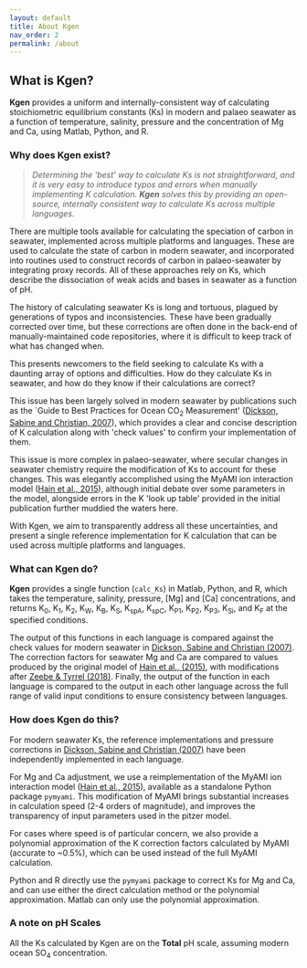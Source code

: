 ```yaml
---
layout: default
title: About Kgen
nav_order: 2
permalink: /about
---
```


## What is Kgen?

**Kgen** provides a uniform and internally-consistent way of calculating stoichiometric equilibrium constants (Ks) in modern and palaeo seawater as a function of temperature, salinity, pressure and the concentration of Mg and Ca, using Matlab, Python, and R.

### Why does Kgen exist?

>*Determining the 'best' way to calculate Ks is not straightforward, and it is very easy to introduce typos and errors when manually implementing K calculation. **Kgen** solves this by providing an open-source, internally consistent way to calculate Ks across multiple languages.*

There are multiple tools available for calculating the speciation of carbon in seawater, implemented across multiple platforms and languages. These are used to calculate the state of carbon in modern seawater, and incorporated into routines used to construct records of carbon in palaeo-seawater by integrating proxy records. All of these approaches rely on Ks, which describe the dissociation of weak acids and bases in seawater as a function of pH.

The history of calculating seawater Ks is long and tortuous, plagued by generations of typos and inconsistencies. These have been gradually corrected over time, but these corrections are often done in the back-end of manually-maintained code repositories, where it is difficult to keep track of what has changed when.

This presents newcomers to the field seeking to calculate Ks with a daunting array of options and difficulties. How do they calculate Ks in seawater, and how do they know if their calculations are correct? 

This issue has been largely solved in modern seawater by publications such as the `Guide to Best Practices for Ocean CO<sub>2</sub> Measurement' ([Dickson, Sabine and Christian, 2007](https://cdiac.ess-dive.lbl.gov/ftp/oceans/Handbook_2007/Guide_all_in_one.pdf)), which provides a clear and concise description of K calculation along with 'check values' to confirm your implementation of them.

This issue is more complex in palaeo-seawater, where secular changes in seawater chemistry require the modification of Ks to account for these changes. This was elegantly accomplished using the MyAMI ion interaction model ([Hain et al., 2015](https://doi.org/10.1002/2014GB004986)), although initial debate over some parameters in the model, alongside errors in the K 'look up table' provided in the initial publication further muddied the waters here.

With Kgen, we aim to transparently address all these uncertainties, and present a single reference implementation for K calculation that can be used across multiple platforms and languages.

### What can Kgen do?

**Kgen** provides a single function (`calc_Ks`) in Matlab, Python, and R, which takes the temperature, salinity, pressure, [Mg] and [Ca] concentrations, and returns K<sub>0</sub>, K<sub>1</sub>, K<sub>2</sub>, K<sub>W</sub>, K<sub>B</sub>, K<sub>S</sub>, K<sub>spA</sub>, K<sub>spC</sub>, K<sub>P1</sub>, K<sub>P2</sub>, K<sub>P3</sub>, K<sub>Si</sub>, and K<sub>F</sub> at the specified conditions.

The output of this functions in each language is compared against the check values for modern seawater in [Dickson, Sabine and Christian (2007)](https://cdiac.ess-dive.lbl.gov/ftp/oceans/Handbook_2007/Guide_all_in_one.pdf). The correction factors for seawater Mg and Ca are compared to values produced by the original model of [Hain et al., (2015)](https://doi.org/10.1002/2014GB004986), with modifications after [Zeebe & Tyrrel (2018)]( https://doi.org/10.1002/2017GB005786). Finally, the output of the function in each language is compared to the output in each other language across the full range of valid input conditions to ensure consistency between languages.

### How does Kgen do this?

For modern seawater Ks, the reference implementations and pressure corrections in [Dickson, Sabine and Christian (2007)](https://cdiac.ess-dive.lbl.gov/ftp/oceans/Handbook_2007/Guide_all_in_one.pdf) have been independently implemented in each language.

For Mg and Ca adjustment, we use a reimplementation of the MyAMI ion interaction model ([Hain et al., 2015](https://doi.org/10.1002/2014GB004986)), available as a standalone Python package `pymyami`. This modification of MyAMI brings substantial increases in calculation speed (2-4 orders of magnitude), and improves the transparency of input parameters used in the pitzer model.

For cases where speed is of particular concern, we also provide a polynomial approximation of the K correction factors calculated by MyAMI (accurate to ~0.5%), which can be used instead of the full MyAMI calculation.

Python and R directly use the `pymyami` package to correct Ks for Mg and Ca, and can use either the direct calculation method or the polynomial approximation. Matlab can only use the polynomial approximation.

### A note on pH Scales

All the Ks calculated by Kgen are on the **Total** pH scale, assuming modern ocean SO<sub>4</sub> concentration.